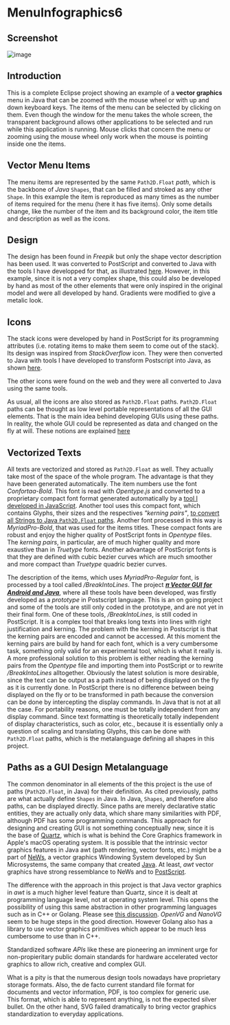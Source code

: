 # MenuInfographics6

## Screenshot
![image](https://user-images.githubusercontent.com/80269251/111699875-0da90600-880f-11eb-8e8f-c15bf0abe534.png)

## Introduction

This is a complete Eclipse project showing an example of a **vector graphics** menu in Java that can be zoomed with the mouse wheel or with up and down 
keyboard keys. The items of the menu can be selected by clicking on them. Even though the window for the menu takes the whole screen, the transparent
background allows other applications to be selected and run while this application is running. Mouse clicks that concern the menu or zooming
using the mouse wheel only work when the mouse is pointing inside one the items.

## Vector Menu Items

The menu items are represented by the same `Path2D.Float` _path_, which is the backbone of _Java_ `Shapes`,  that can be filled and stroked as any other
`Shape`. In this example the item is reproduced as many times as the number of items required for the menu (here it has five items). Only some details 
change, like the number of the item and its background color, the item title and description as well as the icons.

## Design

The design has been found in _Freepik_ but only the shape vector description has been used. It was converted to PostScript and converted to Java with 
the tools I have developped for that, as illustrated [here](https://github.com/nilostolte/PostScript/tree/main/Examples/Convertion%20to%20Java). 
However, in this example, since it is not a very complex shape, this could also be developed by hand as most of the other elements that were only 
inspired in the original model and were all developed by hand. Gradients were modified to give a metalic look.

## Icons

The stack icons were developed by hand in PostScript for its programming attributes (i.e. rotating items to make them seem to come out of the stack). Its
design was inspired from _StackOverflow_ icon. They were then converted to Java with tools I have developed to transform Postscript into Java,
as shown [here](https://github.com/nilostolte/PostScript/tree/main/Examples/Convertion%20to%20Java).

The other icons were found on the web and they were all converted to Java using the same tools.

As usual, all the icons are also stored as `Path2D.Float` paths. `Path2D.Float` paths can be thought as low level portable representations of all
the GUI elements. That is the main idea behind developing GUIs using these paths. In reality, the whole GUI could be represented as data and changed
on the fly at will. These notions are explained [here](https://github.com/nilostolte/ClockWidget#clockwidget)

## Vectorized Texts

All texts are vectorized and stored as `Path2D.Float` as well. They actually take most of the space of the whole program. The advantage is that they
have been generated automatically. The item numbers use the font _Confortaa-Bold_. This font is read with _Opentype.js_ and converted to a 
proprietary compact font format generated automatically by a [tool I developed in JavaScript](https://github.com/nilostolte/Projects-Presentations/blob/main/Automatic%20Vector%20Fonts%20Generator%20Project.md). Another tool uses this compact font, which contains 
Glyphs, their sizes and the respectives _"kerning pairs"_, 
[to convert all Strings to Java `Path2D.Float` paths](https://github.com/nilostolte/Projects-Presentations/blob/main/String%20Vectorizer.md). Another 
font processed in this way is _MyriadPro-Bold_, that was used for the items titles. These compact fonts are robust and enjoy the higher quality of PostScript fonts in _Opentype_ files. The _kerning pairs_, in particular, are of much higher quality and more exaustive than in _Truetype_ fonts. Another advantage of PostScript fonts is that they are defined with cubic bezier curves which are much smoother and more compact than _Truetype_ quadric bezier curves. 

The description of the items, which uses _MyriadPro-Regular_ font, is processed by a tool called _/BreakIntoLines_. The project [𝝅<i><b> Vector 
GUI for Android and Java</b></i>](https://github.com/nilostolte/Projects-Presentations/blob/main/%CF%80%20Vector%20GUI%20for%20Java%20and%20Android.md#%CF%80-vector-gui-for-java-and-android), 
where all these tools have been developed, was firstly developed as a _prototype_ in Postscript language. 
This is an on going project and some of the tools are still only coded in the prototype, and are not yet in their final form. One of these 
tools, _/BreakIntoLines_, is still coded in PostScript. It is a complex tool that breaks long texts into lines with right justification and 
kerning. The problem with the kerning in Postscript is that the kerning pairs are encoded and cannot be accessed. At this moment the kerning 
pairs are build by hand for each font, which is a very cumbersome task, something only valid for an experimental tool, which is what it really 
is. A more professional solution to this problem is either reading the kerning pairs from the _Opentype_ file and importing them into PostScript
or to rewrite _/BreakIntoLines_ alltogether. Obviously the latest solution is more desirable, since the text can be output as a path instead of
being displayed on the fly as it is currently done. In PostScript there is no difference between being displayed on the fly or to be transformed 
in path because the conversion can be done by intercepting the display commands. In Java that is not at all the case. For portability reasons,
one must be totally independent from any display command. Since text formatting is theoretically totally independent of display characteristics,
such as color, etc., because it is essentially only a question of scaling and translating Glyphs, this can be done with `Path2D.Float` paths,
which is the metalanguage defining all shapes in this project.

## Paths as a GUI Design Metalanguage

The common denominator in all elements of the this project is the use of paths (`Path2D.Float`, in Java) for their definition. As cited previously,
paths are what actually define `Shapes` in Java. In Java, `Shapes`, and therefore also paths, can be displayed directly. Since paths are merely 
declarative static entities, they are actually only data, which share many similarities with PDF, although PDF has some programming
commands. This approach for designing and creating GUI is not something conceptually new, since it is the base of [Quartz](https://en.wikipedia.org/wiki/Quartz_(graphics_layer)), which is what is behind the Core Graphics framework in Apple's macOS operating system. It is possible that the intrinsic vector graphics features in Java awt (path rendering, vector fonts, etc.) might be a part of [NeWs](https://en.wikipedia.org/wiki/NeWS), a vector graphics Windowing System developed by Sun Microsystems, the same company that created [Java](https://en.wikipedia.org/wiki/Java_(programming_language)). At least, _awt_ vector graphics have strong ressemblance to NeWs and to [PostScript](https://en.wikipedia.org/wiki/PostScript).

The difference with the approach in this project is that Java vector graphics in _awt_ is a much higher level feature than Quartz, since it is dealt
at programming language level, not at operating system level. This opens the possibility of using this same abstraction in other programming
languages such as in C++ or Golang. Please see [this discussion](https://github.com/nilostolte/ClockWidget#vector-graphics-for-gui-programming). _OpenVG_ and
_NanoVG_ seem to be huge steps in the good direction. However Golang also has a library to use vector graphics primitives which appear to be much less cumbersome to use than in C++.

Standardized software <i>APIs</i> like these are pioneering an imminent urge for non-propieritary public domain standards for hardware accelerated
vector graphics to allow rich, creative and complex GUI.

What is a pity is that the numerous design tools nowadays have proprietary storage formats. Also, the de facto current standard file format for
documents and vector information, PDF, is too complex for generic use. This format, which is able to represent anything, is not the expected 
silver bullet. On the other hand, SVG failed dramatically to bring vector graphics standardization to everyday applications.
